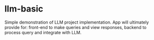 # llm-basic
Simple demonstration of LLM project implementation. App will ultimately provide for: front-end to make queries and view responses, backend to process query and integrate with LLM.
